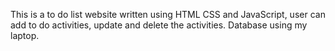 This is a to do list website written using HTML CSS and JavaScript, user can add to do activities, update and delete the activities. Database using my laptop.
